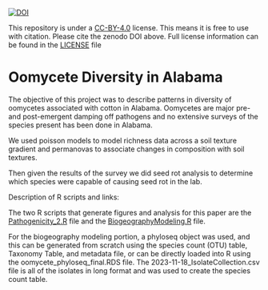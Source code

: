 [![DOI](https://zenodo.org/badge/454655246.svg)](https://zenodo.org/badge/latestdoi/454655246)

This repository is under a [CC-BY-4.0](https://creativecommons.org/licenses/by/4.0/) license. This means it is free to use with citation. Please cite the zenodo DOI above. Full license information can be found in the [LICENSE](LICENSE) file


# Oomycete Diversity in Alabama

The objective of this project was to describe patterns in diversity of oomycetes associated with cotton in Alabama. Oomycetes are major pre- and post-emergent damping off pathogens and no extensive surveys of the species present has been done in Alabama.

We used poisson models to model richness data across a soil texture gradient and permanovas to associate changes in composition with soil textures. 

Then given the results of the survey we did seed rot analysis to determine which species were capable of causing seed rot in the lab. 

Description of R scripts and links:

The two R scripts that generate figures and analysis for this paper are the [Pathogenicity_2.R](Pathogenicity_2.R) file and the [BiogeographyModeling.R](BiogeographyModeling.R) file. 

For the biogeography modeling portion, a phyloseq object was used, and this can be generated from scratch using the species count (OTU) table, Taxonomy Table, and metadata file, or can be directly loaded into R using the oomycete_phyloseq_final.RDS file. The 2023-11-18_IsolateCollection.csv file is all of the isolates in long format and was used to create the species count table. 



